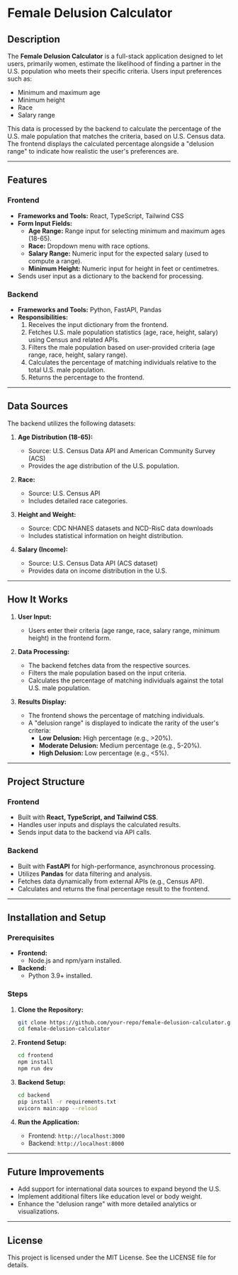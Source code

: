 # Female Delusion Calculator

## Description
The **Female Delusion Calculator** is a full-stack application designed to let users, primarily women, estimate the likelihood of finding a partner in the U.S. population who meets their specific criteria. Users input preferences such as:

- Minimum and maximum age
- Minimum height
- Race
- Salary range

This data is processed by the backend to calculate the percentage of the U.S. male population that matches the criteria, based on U.S. Census data. The frontend displays the calculated percentage alongside a "delusion range" to indicate how realistic the user's preferences are.

---

## Features

### Frontend
- **Frameworks and Tools:** React, TypeScript, Tailwind CSS
- **Form Input Fields:**
  - **Age Range:** Range input for selecting minimum and maximum ages (18-65).
  - **Race:** Dropdown menu with race options.
  - **Salary Range:** Numeric input for the expected salary (used to compute a range).
  - **Minimum Height:** Numeric input for height in feet or centimetres.
- Sends user input as a dictionary to the backend for processing.

### Backend
- **Frameworks and Tools:** Python, FastAPI, Pandas
- **Responsibilities:**
  1. Receives the input dictionary from the frontend.
  2. Fetches U.S. male population statistics (age, race, height, salary) using Census and related APIs.
  3. Filters the male population based on user-provided criteria (age range, race, height, salary range).
  4. Calculates the percentage of matching individuals relative to the total U.S. male population.
  5. Returns the percentage to the frontend.

---

## Data Sources
The backend utilizes the following datasets:

1. **Age Distribution (18-65):**
   - Source: U.S. Census Data API and American Community Survey (ACS)
   - Provides the age distribution of the U.S. population.

2. **Race:**
   - Source: U.S. Census API
   - Includes detailed race categories.

3. **Height and Weight:**
   - Source: CDC NHANES datasets and NCD-RisC data downloads
   - Includes statistical information on height distribution.

4. **Salary (Income):**
   - Source: U.S. Census Data API (ACS dataset)
   - Provides data on income distribution in the U.S.

---

## How It Works
1. **User Input:**
   - Users enter their criteria (age range, race, salary range, minimum height) in the frontend form.

2. **Data Processing:**
   - The backend fetches data from the respective sources.
   - Filters the male population based on the input criteria.
   - Calculates the percentage of matching individuals against the total U.S. male population.

3. **Results Display:**
   - The frontend shows the percentage of matching individuals.
   - A "delusion range" is displayed to indicate the rarity of the user's criteria:
     - **Low Delusion:** High percentage (e.g., >20%).
     - **Moderate Delusion:** Medium percentage (e.g., 5-20%).
     - **High Delusion:** Low percentage (e.g., <5%).

---

## Project Structure

### Frontend
- Built with **React, TypeScript, and Tailwind CSS**.
- Handles user inputs and displays the calculated results.
- Sends input data to the backend via API calls.

### Backend
- Built with **FastAPI** for high-performance, asynchronous processing.
- Utilizes **Pandas** for data filtering and analysis.
- Fetches data dynamically from external APIs (e.g., Census API).
- Calculates and returns the final percentage result to the frontend.

---

## Installation and Setup

### Prerequisites
- **Frontend:**
  - Node.js and npm/yarn installed.
- **Backend:**
  - Python 3.9+ installed.

### Steps

1. **Clone the Repository:**
   ```bash
   git clone https://github.com/your-repo/female-delusion-calculator.git
   cd female-delusion-calculator
   ```

2. **Frontend Setup:**
   ```bash
   cd frontend
   npm install
   npm run dev
   ```

3. **Backend Setup:**
   ```bash
   cd backend
   pip install -r requirements.txt
   uvicorn main:app --reload
   ```

4. **Run the Application:**
   - Frontend: `http://localhost:3000`
   - Backend: `http://localhost:8000`

---

## Future Improvements
- Add support for international data sources to expand beyond the U.S.
- Implement additional filters like education level or body weight.
- Enhance the "delusion range" with more detailed analytics or visualizations.

---

## License
This project is licensed under the MIT License. See the LICENSE file for details.
